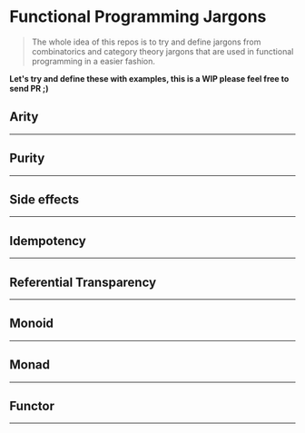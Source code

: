 # Functional Programming Jargons

> The whole idea of this repos is to try and define jargons from combinatorics and category theory jargons that are used in functional programming in a easier fashion.

__Let's try and define these with examples, this is a WIP please feel free to send PR ;)__


## Arity 

---

## Purity 

---

## Side effects 

---

## Idempotency 

---

## Referential Transparency

---

## Monoid

- - -

## Monad

- - -

## Functor

- - -
